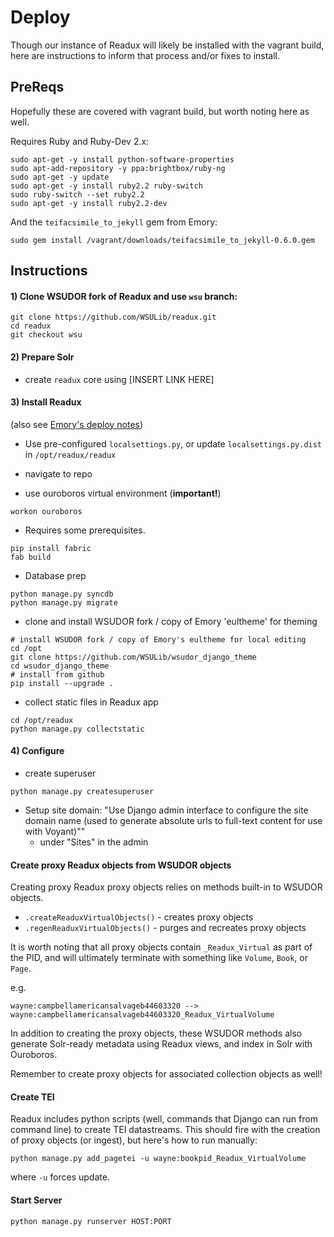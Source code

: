 # Deploy

Though our instance of Readux will likely be installed with the vagrant build, here are instructions to inform that process and/or fixes to install.


## PreReqs
Hopefully these are covered with vagrant build, but worth noting here as well.

Requires Ruby and Ruby-Dev 2.x:

```
sudo apt-get -y install python-software-properties
sudo apt-add-repository -y ppa:brightbox/ruby-ng
sudo apt-get -y update
sudo apt-get -y install ruby2.2 ruby-switch
sudo ruby-switch --set ruby2.2
sudo apt-get -y install ruby2.2-dev
```

And the `teifacsimile_to_jekyll` gem from Emory:

```
sudo gem install /vagrant/downloads/teifacsimile_to_jekyll-0.6.0.gem
```


## Instructions


#### 1) Clone WSUDOR fork of Readux and use `wsu` branch:
```
git clone https://github.com/WSULib/readux.git
cd readux
git checkout wsu
```


#### 2) Prepare Solr
* create `readux` core using [INSERT LINK HERE]


#### 3) Install Readux
(also see [Emory's deploy notes](http://readux.readthedocs.io/en/develop/deploynotes.html))
* Use pre-configured `localsettings.py`, or update `localsettings.py.dist` in `/opt/readux/readux`

* navigate to repo

* use ouroboros virtual environment (**important!**)
```
workon ouroboros
```

* Requires some prerequisites.
```
pip install fabric
fab build
```

* Database prep
```
python manage.py syncdb
python manage.py migrate
```

* clone and install WSUDOR fork / copy of Emory 'eultheme' for theming
```
# install WSUDOR fork / copy of Emory's eultheme for local editing
cd /opt
git clone https://github.com/WSULib/wsudor_django_theme
cd wsudor_django_theme
# install from github
pip install --upgrade .
```

* collect static files in Readux app
```
cd /opt/readux
python manage.py collectstatic
```

#### 4) Configure
* create superuser
```
python manage.py createsuperuser
```

* Setup site domain:
"Use Django admin interface to configure the site domain name (used to generate absolute urls to full-text content for use with Voyant)""
    * under "Sites" in the admin


#### Create proxy Readux objects from WSUDOR objects
Creating proxy Readux proxy objects relies on methods built-in to WSUDOR objects.

* `.createReaduxVirtualObjects()` - creates proxy objects
* `.regenReaduxVirtualObjects()` - purges and recreates proxy objects

It is worth noting that all proxy objects contain `_Readux_Virtual` as part of the PID, and will ultimately terminate with something like `Volume`, `Book`, or `Page`.

e.g.
```
wayne:campbellamericansalvageb44603320 --> wayne:campbellamericansalvageb44603320_Readux_VirtualVolume
```

In addition to creating the proxy objects, these WSUDOR methods also generate Solr-ready metadata using Readux views, and index in Solr with Ouroboros.

Remember to create proxy objects for associated collection objects as well!


#### Create TEI
Readux includes python scripts (well, commands that Django can run from command line) to create TEI datastreams.  This should fire with the creation of proxy objects (or ingest), but here's how to run manually:

```
python manage.py add_pagetei -u wayne:bookpid_Readux_VirtualVolume
```

where `-u` forces update.


#### Start Server
```
python manage.py runserver HOST:PORT
```
